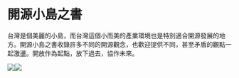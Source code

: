 # 開源小島之書

台灣是個美麗的小島，而台灣這個小而美的產業環境也是特別適合開源發展的地方。開源小島之書收錄許多不同的開源觀念，也歡迎提供不同，甚至矛盾的觀點一起激盪。開放作為起點，放下過去，協作未來。

[![](https://ycku.github.io/gitbook-plugin-notocjk/assets/notocjk.svg)](https://plugins.gitbook.com/plugin/notocjk)[![](https://img.shields.io/badge/小島辦公室-開源協作課程-brightgreen.svg)](https://mini-island.github.io/)

